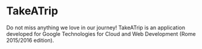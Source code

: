 # TakeATrip
Do not miss anything we love in our journey! 
TakeATrip is an application developed for Google Technologies for Cloud and Web Development (Rome 2015/2016 edition).
